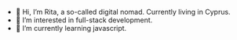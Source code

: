 - 👋 Hi, I’m Rita, a so-called digital nomad. Currently living in Cyprus.
- 👀 I’m interested in full-stack development.
- 🌱 I’m currently learning javascript.
